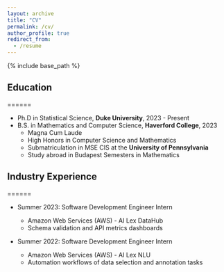 ```yaml
---
layout: archive
title: "CV"
permalink: /cv/
author_profile: true
redirect_from:
  - /resume
---
```


{% include base_path %}

## Education
======
* Ph.D in Statistical Science, **Duke University**, 2023 - Present
* B.S. in Mathematics and Computer Science, **Haverford College**, 2023 
  * Magna Cum Laude
  * High Honors in Computer Science and Mathematics
  <!-- * Class of 1896 Prize in Mathematics
  * Frances Velay Womens’ Science Research Fellowship -->
  * Submatriculation in MSE CIS at the **University of Pennsylvania**
  * Study abroad in Budapest Semesters in Mathematics
<!-- * M.S. in Jekyll, GitHub University, 2014 -->
<!-- * Ph.D in Version Control Theory, GitHub University, 2018 (expected) -->

## Industry Experience
======
* Summer 2023: Software Development Engineer Intern 
  * Amazon Web Services (AWS) - AI Lex DataHub
  * Schema validation and API metrics dashboards

* Summer 2022: Software Development Engineer Intern 
  * Amazon Web Services (AWS) - AI Lex NLU
  * Automation workflows of data selection and annotation tasks
  
<!-- Skills
======
* Skill 1
* Skill 2
  * Sub-skill 2.1
  * Sub-skill 2.2
  * Sub-skill 2.3
* Skill 3

Publications
======
  <ul>{% for post in site.publications %}
    {% include archive-single-cv.html %}
  {% endfor %}</ul>
  
Talks
======
  <ul>{% for post in site.talks %}
    {% include archive-single-talk-cv.html %}
  {% endfor %}</ul>
  
Teaching
======
  <ul>{% for post in site.teaching %}
    {% include archive-single-cv.html %}
  {% endfor %}</ul>
  
Service and leadership
======
* Currently signed in to 43 different slack teams -->
